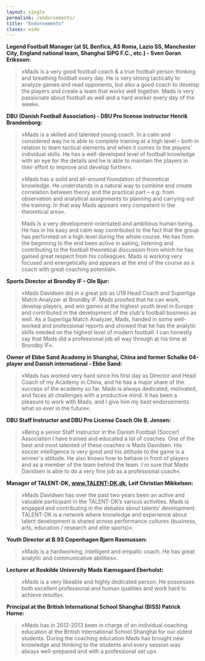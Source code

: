 ```yaml
---
layout: single
permalink: /endorsements/
title: "Endorsements"
clases: wide
---
```


**Legend Football Manager (at SL Benfica, AS Roma, Lazio SS, Manchester City, England national team, Shanghai SIPG F.C., etc.) - Sven Goran Eriksson:**

> »Mads is a very good football coach & a true football person thinking and breathing football every day. He is very strong tactically to analyze games and read opponents, but also a good coach to develop the players and create a team that works well together. Mads is very passionate about football as well and a hard worker every day of the week«.

 
**DBU (Danish Football Association) - DBU Pro license instructor Henrik Brandenborg:**

> »Mads is a skilled and talented young coach. In a calm and considered way he is able to complete training at a high level – both in relation to team tactical elements and when it comes to the players’ individual skills. He has a well-developed level of football knowledge with an eye for the details and he is able to maintain the players in their effort to improve and develop further«.
> 
> »Mads has a solid and all-around foundation of theoretical knowledge. He understands in a natural way to combine and create correlation between theory and the practical part – e.g. from observation and analytical assignments to planning and carrying out the training. In that way Mads appears very competent in the theoretical area«.
> 
> Mads is a very development-orientated and ambitious human being. He has in his easy and calm way contributed to the fact that the group has performed on a high level during the whole course. He has from the beginning to the end been active in asking, listening and contributing to the football theoretical discussion from which he has gained great respect from his colleagues. Mads is working very focused and energetically and appears at the end of the course as a coach with great coaching potential«. 
 
 
**Sports Director at Brondby IF – Ole Bjur:**
 
> »Mads Davidsen did in a great job as U19 Head Coach and Superliga Match Analyzer at Brondby IF. Mads proofed that he can work, develop players, and win games at the highest youth level in Europe and contributed in the development of the club's football business as well. As a Superliga Match Analyzer, Mads, handed in some well-worked and professional reports and showed that he has the analytic skills needed on the highest level of modern football. I can honestly say that Mads did a professional job all way through at his time at Brondby IF«.
 
 
**Owner of Ebbe Sand Academy in Shanghai, China and former Schalke 04-player and Danish international - Ebbe Sand:**
 
> »Mads has worked very hard since his first day as Director and Head Coach of my Academy in China, and he has a major share of the success of the academy so far. Mads is always dedicated, motivated, and faces all challenges with a productive mind. It has been a pleasure to work with Mads, and I give him my best endorsements what so ever in the future«.
 
 
**DBU Staff Instructor and DBU Pro License Coach Ole B. Jensen:**
 
> »Being a senior Staff Instructor in the Danish Football (Soccer) Association I have trained and educated a lot of coaches. One of the best and most talented of these coaches is Mads Davidsen. His soccer intelligence is very good and his attitude to the game is a winner´s attitude. He also knows how to behave in front of players and as a member of the team behind the team. I´m sure that Mads Davidsen is able to do a very fine job as a professional coach«.
 
 
**Manager of TALENT-DK, www.TALENT-DK.dk, Leif Christian Mikkelsen:**
 
> »Mads Davidsen has over the past two years been an active and valuable participant in the TALENT-DK’s various activities. Mads is engaged and contributing in the debates about talents’ development. TALENT-DK is a network where knowledge and experience about talent development is shared across performance cultures (business, arts, education / research and elite sports)«.
 
 
**Youth Director at B.93 Copenhagen Bjørn Rasmussen:**
 
> »Mads is a hardworking, intelligent and empatic coach. He has great analytic and communicative abilities«.
 
 
**Lecturer at Roskilde University Mads Kæmsgaard Eberholst:**
 
> »Mads is a very likeable and highly dedicated person. He possesses both excellent professional and human qualities and work hard to achieve results«.
 

**Principal at the British International School Shanghai (BISS) Patrick Horne:**
 
> »Mads has in 2012-2013 been in charge of an individual coaching education at the British International School Shanghai for our oldest students. During the coaching education Mads has brought new knowledge and thinking to the students and every session was always well-prepared and with a professional set up«.
